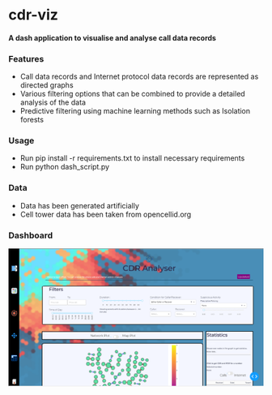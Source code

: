 # cdr-viz

#### A dash application to visualise and analyse call data records
### Features
- Call data records and Internet protocol data records are represented as directed graphs
- Various filtering options that can be combined to provide a detailed analysis of the data
- Predictive filtering using machine learning methods such as Isolation forests



### Usage
- Run pip install -r requirements.txt to install necessary requirements
- Run python dash_script.py

### Data
- Data has been generated artificially 
- Cell tower data has been taken from opencellid.org


### Dashboard
![GUI demo](dash.png?raw=true "Dash demo image")
